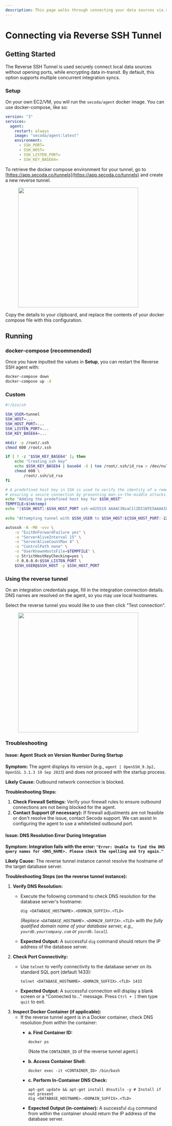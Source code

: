 ```yaml
---
description: This page walks through connecting your data sources via a Reverse SSH Tunnel
---
```


# Connecting via Reverse SSH Tunnel

## **Getting Started**

The Reverse SSH Tunnel is used securely connect local data sources without opening ports, while encrypting data in-transit. By default, this option supports multiple concurrent integration syncs.&#x20;

### **Setup**

On your own EC2/VM, you will run the `secoda/agent` docker image. You can use docker-compose, like so:

```yml
version: "3"
services:
  agent:
    restart: always
    image: "secoda/agent:latest"
    environment:
      - SSH_PORT=
      - SSH_HOST=
      - SSH_LISTEN_PORT=
      - SSH_KEY_BASE64=
```

To retrieve the docker compose environment for your tunnel, go to [https://app.secoda.co/tunnels](https://app.secoda.co/tunnels) and create a new reverse tunnel.

<figure><img src="https://secoda-public-media-assets.s3.amazonaws.com/e6807591-f663-464a-837c-cca19a138e17.png" alt="" width="375"><figcaption></figcaption></figure>

Copy the details to your clipboard, and replace the contents of your docker compose file with this configuration.



## Running

### **docker-compose (recommended)**

Once you have inputted the values in **Setup**, you can restart the Reverse SSH agent with:

```bash
docker-compose down
docker-compose up -d
```

### Custom

```bash
#!/bin/sh

SSH_USER=tunnel
SSH_HOST=...
SSH_HOST_PORT=...
SSH_LISTEN_PORT=...
SSH_KEY_BASE64=...

mkdir -p /root/.ssh
chmod 600 /root/.ssh

if [ ! -z "$SSH_KEY_BASE64" ]; then
    echo "Creating ssh key"
	echo $SSH_KEY_BASE64 | base64 -d | tee /root/.ssh/id_rsa > /dev/null
	chmod 600 \
		/root/.ssh/id_rsa
fi

# A predefined host key in SSH is used to verify the identity of a remote server,
# ensuring a secure connection by preventing man-in-the-middle attacks.
echo "Adding the predefined host key for $SSH_HOST"
TEMPFILE=$(mktemp)
echo "[$SSH_HOST]:$SSH_HOST_PORT ssh-ed25519 AAAAC3NzaC1lZDI1NTE5AAAAIBo2+mYwlNTvJXrNCETYHrrHyUGMnWdQO5vEhFVU833o" > $TEMPFILE
 
echo "Attempting tunnel with $SSH_USER to $SSH_HOST:${SSH_HOST_PORT:-22}"

autossh -N -M0 -vvv \
    -o "ExitOnForwardFailure yes" \
    -o "ServerAliveInterval 15" \
    -o "ServerAliveCountMax 4" \
    -o "ControlPath none" \
    -o "UserKnownHostsFile=$TEMPFILE" \
    -o StrictHostKeyChecking=yes \
    -R 0.0.0.0:$SSH_LISTEN_PORT \
    $SSH_USER@$SSH_HOST -p $SSH_HOST_PORT
```

### Using the reverse tunnel

On an integration credentials page, fill in the integration connection details. DNS names are resolved on the agent, so you may use local hostnames.

Select the reverse tunnel you would like to use then click "Test connection".

<figure><img src="https://secoda-public-media-assets.s3.amazonaws.com/d634e6ca-a785-4ca4-87f9-211cf4958137.png" alt="" width="375"><figcaption></figcaption></figure>

### Troubleshooting

#### **Issue: Agent Stuck on Version Number During Startup**

**Symptom:** The agent displays its version (e.g., `agent | OpenSSH_9.3p2, OpenSSL 3.1.3 19 Sep 2023`) and does not proceed with the startup process.

**Likely Cause:** Outbound network connection is blocked.

**Troubleshooting Steps:**

1. **Check Firewall Settings:** Verify your firewall rules to ensure outbound connections are not being blocked for the agent.
2. **Contact Support (if necessary):** If firewall adjustments are not feasible or don't resolve the issue, contact Secoda support. We can assist in configuring the agent to use a whitelisted outbound port.



#### **Issue: DNS Resolution Error During Integration**

**Symptom: Integration fails with the error: `"Error: Unable to find the DNS query names for <DNS_NAME>. Please check the spelling and try again."`**

**Likely Cause:** The reverse tunnel instance cannot resolve the hostname of the target database server.

**Troubleshooting Steps (on the reverse tunnel instance):**

1. **Verify DNS Resolution:**
   *   Execute the following command to check DNS resolution for the database server's hostname:

       ```
       dig <DATABASE_HOSTNAME>.<DOMAIN_SUFFIX>.<TLD>
       ```

       _(Replace `<DATABASE_HOSTNAME>.<DOMAIN_SUFFIX>.<TLD>` with the fully qualified domain name of your database server, e.g., `yourdb.yourcompany.com` or `yourdb.local`)._
   * **Expected Output:** A successful `dig` command should return the IP address of the database server.
2. **Check Port Connectivity:**
   *   Use `telnet` to verify connectivity to the database server on its standard SQL port (default 1433):

       ```
       telnet <DATABASE_HOSTNAME>.<DOMAIN_SUFFIX>.<TLD> 1433
       ```
   * **Expected Output:** A successful connection will display a blank screen or a "Connected to..." message. Press `Ctrl + ]` then type `quit` to exit.
3. **Inspect Docker Container (if applicable):**
   * If the reverse tunnel agent is in a Docker container, check DNS resolution _from within_ the container:
     *   **a. Find Container ID:**

         ```
         docker ps
         ```

         (Note the `CONTAINER_ID` of the reverse tunnel agent.)
     *   **b. Access Container Shell:**

         ```
         docker exec -it <CONTAINER_ID> /bin/bash
         ```
     *   **c. Perform In-Container DNS Check:**

         ```
         apt-get update && apt-get install dnsutils -y # Install if not present
         dig <DATABASE_HOSTNAME>.<DOMAIN_SUFFIX>.<TLD>
         ```
     * **Expected Output (in-container):** A successful `dig` command from within the container should return the IP address of the database server.
